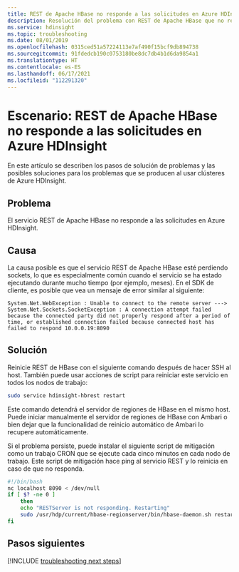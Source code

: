 ```yaml
---
title: REST de Apache HBase no responde a las solicitudes en Azure HDInsight
description: Resolución del problema con REST de Apache HBase que no responde a las solicitudes en Azure HDInsight.
ms.service: hdinsight
ms.topic: troubleshooting
ms.date: 08/01/2019
ms.openlocfilehash: 0315ced51a57224113e7af490f15bcf9db894738
ms.sourcegitcommit: 91fdedcb190c0753180be8dc7db4b1d6da9854a1
ms.translationtype: HT
ms.contentlocale: es-ES
ms.lasthandoff: 06/17/2021
ms.locfileid: "112291320"
---
```

# <a name="scenario-apache-hbase-rest-not-responding-to-requests-in-azure-hdinsight"></a>Escenario: REST de Apache HBase no responde a las solicitudes en Azure HDInsight

En este artículo se describen los pasos de solución de problemas y las posibles soluciones para los problemas que se producen al usar clústeres de Azure HDInsight.

## <a name="issue"></a>Problema

El servicio REST de Apache HBase no responde a las solicitudes en Azure HDInsight.

## <a name="cause"></a>Causa

La causa posible es que el servicio REST de Apache HBase esté perdiendo sockets, lo que es especialmente común cuando el servicio se ha estado ejecutando durante mucho tiempo (por ejemplo, meses). En el SDK de cliente, es posible que vea un mensaje de error similar al siguiente:

```
System.Net.WebException : Unable to connect to the remote server --->
System.Net.Sockets.SocketException : A connection attempt failed because the connected party did not properly respond after a period of time, or established connection failed because connected host has failed to respond 10.0.0.19:8090
```

## <a name="resolution"></a>Solución

Reinicie REST de HBase con el siguiente comando después de hacer SSH al host. También puede usar acciones de script para reiniciar este servicio en todos los nodos de trabajo:

```bash
sudo service hdinsight-hbrest restart
```

Este comando detendrá el servidor de regiones de HBase en el mismo host. Puede iniciar manualmente el servidor de regiones de HBase con Ambari o bien dejar que la funcionalidad de reinicio automático de Ambari lo recupere automáticamente.

Si el problema persiste, puede instalar el siguiente script de mitigación como un trabajo CRON que se ejecute cada cinco minutos en cada nodo de trabajo. Este script de mitigación hace ping al servicio REST y lo reinicia en caso de que no responda.

```bash
#!/bin/bash
nc localhost 8090 < /dev/null
if [ $? -ne 0 ]
    then
    echo "RESTServer is not responding. Restarting"
    sudo /usr/hdp/current/hbase-regionserver/bin/hbase-daemon.sh restart rest
fi
```

## <a name="next-steps"></a>Pasos siguientes

[!INCLUDE [troubleshooting next steps](../includes/hdinsight-troubleshooting-next-steps.md)]